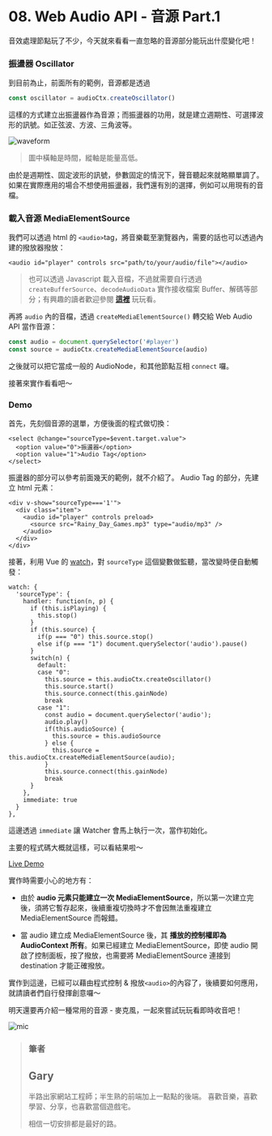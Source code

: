 # 08. Web Audio API - 音源 Part.1

音效處理節點玩了不少，今天就來看看一直忽略的音源部分能玩出什麼變化吧！

### 振盪器 Oscillator

到目前為止，前面所有的範例，音源都是透過

```javascript
const oscillator = audioCtx.createOscillator()
```

這樣的方式建立出振盪器作為音源；而振盪器的功用，就是建立週期性、可選擇波形的訊號。如正弦波、方波、三角波等。

![waveform](https://i.imgur.com/T592Gso.png)

> 圖中橫軸是時間，縱軸是能量高低。

由於是週期性、固定波形的訊號，參數固定的情況下，聲音聽起來就略顯單調了。如果在實際應用的場合不想使用振盪器，我們還有別的選擇，例如可以用現有的音檔。

### 載入音源 MediaElementSource

我們可以透過 html 的 `<audio>`tag，將音樂載至瀏覽器內，需要的話也可以透過內建的撥放器撥放：

```htmlmixed
<audio id="player" controls src="path/to/your/audio/file"></audio>
```

> 也可以透過 Javascript 載入音檔，不過就需要自行透過 `createBufferSource`、`decodeAudioData` 實作接收檔案 Buffer、解碼等部分；有興趣的讀者歡迎參閱 **[這裡](https://developer.mozilla.org/zh-CN/docs/Web/API/AudioContext/decodeAudioData)** 玩玩看。

再將 `audio` 內的音檔，透過 `createMediaElementSource()` 轉交給 Web Audio API 當作音源：

```javascript
const audio = document.querySelector('#player')
const source = audioCtx.createMediaElementSource(audio)
```

之後就可以把它當成一般的 AudioNode，和其他節點互相 `connect` 囉。

接著來實作看看吧～

### Demo

首先，先刻個音源的選單，方便後面的程式做切換：

```html=
<select @change="sourceType=$event.target.value">
  <option value="0">振盪器</option>
  <option value="1">Audio Tag</option>
</select>
```

振盪器的部分可以參考前面幾天的範例，就不介紹了。
Audio Tag 的部分，先建立 html 元素：

```html=
<div v-show="sourceType==='1'">
  <div class="item">
    <audio id="player" controls preload>
      <source src="Rainy_Day_Games.mp3" type="audio/mp3" />
    </audio>
  </div>
</div>
```

接著，利用 Vue 的 [watch](https://vuejs.org/v2/api/#watch)，對 `sourceType` 這個變數做監聽，當改變時便自動觸發：

```javascript=
watch: {
  'sourceType': {
    handler: function(n, p) {
      if (this.isPlaying) {
        this.stop()
      }
      if (this.source) {
        if(p === "0") this.source.stop()
        else if(p === "1") document.querySelector('audio').pause()
      }
      switch(n) {
        default:
        case "0":
          this.source = this.audioCtx.createOscillator()
          this.source.start()
          this.source.connect(this.gainNode)
          break
        case "1":
          const audio = document.querySelector('audio');
          audio.play()
          if(this.audioSource) {
            this.source = this.audioSource
          } else {
            this.source = this.audioCtx.createMediaElementSource(audio);
          }
          this.source.connect(this.gainNode)
          break
      }
    },
    immediate: true
  }
},
```

這邊透過 `immediate` 讓 Watcher 會馬上執行一次，當作初始化。

主要的程式碼大概就這樣，可以看結果啦～

[Live Demo](https://schaoss.github.io/web-audio/#/source)

實作時需要小心的地方有：

- 由於 **audio 元素只能建立一次 MediaElementSource**，所以第一次建立完後，須將它暫存起來，後續重複切換時才不會因無法重複建立 MediaElementSource 而報錯。

- 當 audio 建立成 MediaElementSource 後，其 **播放的控制權即為 AudioContext 所有**。如果已經建立 MediaElementSource，即使 audio 開啟了控制面板，按了撥放，也需要將 MediaElementSource 連接到 destination 才能正確撥放。

實作到這邊，已經可以藉由程式控制 & 撥放`<audio>`的內容了，後續要如何應用，就請讀者們自行發揮創意囉～

明天還要再介紹一種常用的音源 - 麥克風，一起來嘗試玩玩看即時收音吧！

![mic](https://i.imgur.com/8Emhqju.png)

> ### 筆者
>
> ## Gary
>
> 半路出家網站工程師；半生熟的前端加上一點點的後端。
> 喜歡音樂，喜歡學習、分享，也喜歡當個遊戲宅。
>
> 相信一切安排都是最好的路。
